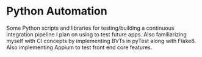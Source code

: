 # Python Automation
Some Python scripts and libraries for testing/building a continuous integration pipeline I plan on using to test future apps. Also familiarizing myself with CI concepts by implementing BVTs in pyTest along with Flake8. Also implementing Appium to test front end core features. 
 
